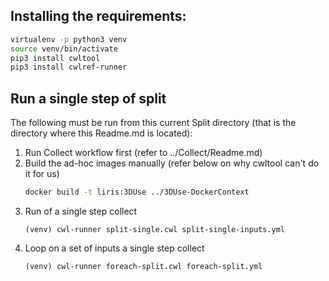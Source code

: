 ## Installing the requirements:
```bash
virtualenv -p python3 venv
source venv/bin/activate
pip3 install cwltool
pip3 install cwlref-runner
```

## Run a single step of split
The following must be run from this current Split directory (that is the directory where this Readme.md is located):
 1. Run Collect workflow first (refer to ../Collect/Readme.md)
 2. Build the ad-hoc images manually (refer below on why cwltool can't do it for us)
    ```bash
    docker build -t liris:3DUse ../3DUse-DockerContext
    ```
 3. Run of a single step collect
    ```
    (venv) cwl-runner split-single.cwl split-single-inputs.yml
    ```
 4. Loop on a set of inputs a single step collect
    ```
    (venv) cwl-runner foreach-split.cwl foreach-split.yml
    ```


